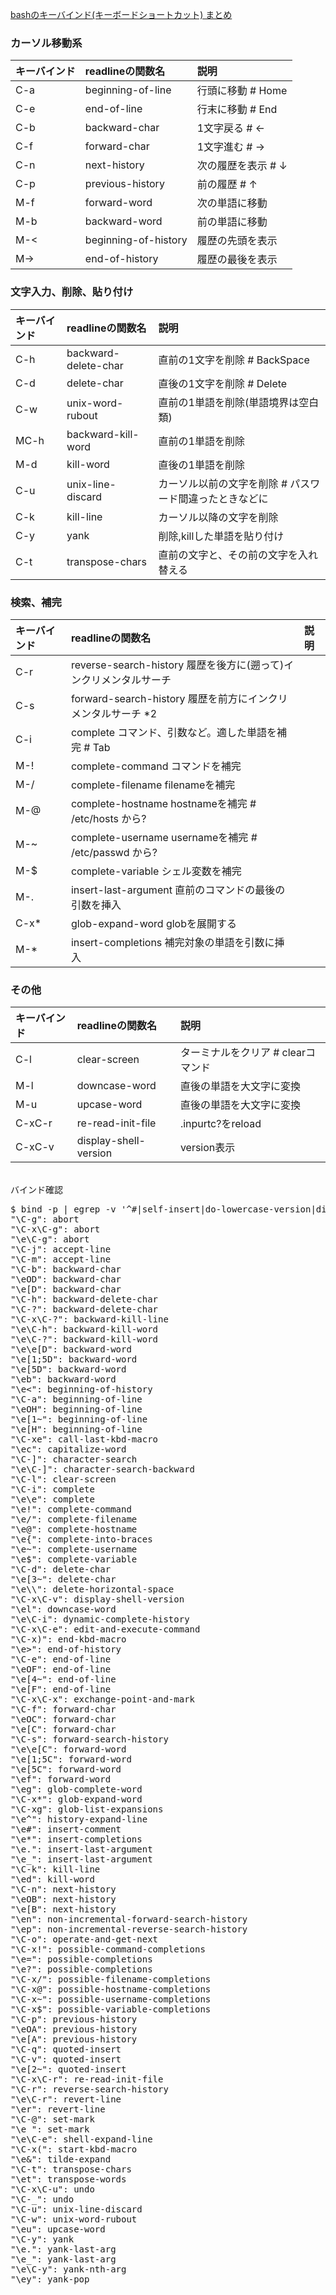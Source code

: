[bashのキーバインド(キーボードショートカット) まとめ](https://hogem.hatenablog.com/entry/20090411/1239451878)<br/>


### カーソル移動系

| キーバインド | readlineの関数名　| 説明 |
| :----------- |:----------------- | :--- |
|C-a    | beginning-of-line    | 行頭に移動 # Home|
|C-e    | end-of-line          | 行末に移動 # End|
|C-b    | backward-char        | 1文字戻る # ←|
|C-f    | forward-char         | 1文字進む # →|
|C-n    | next-history         | 次の履歴を表示 # ↓|
|C-p    | previous-history     | 前の履歴 # ↑|
|M-f    | forward-word         | 次の単語に移動    |
|M-b    | backward-word        | 前の単語に移動|
|M-<    | beginning-of-history | 履歴の先頭を表示|
|M->    | end-of-history       | 履歴の最後を表示|

### 文字入力、削除、貼り付け


| キーバインド | readlineの関数名　| 説明 |
| :----------- |:----------------- | :--- |
|C-h   |  backward-delete-char  |  直前の1文字を削除 # BackSpace|
|C-d   |  delete-char           |  直後の1文字を削除 # Delete|
|C-w   |  unix-word-rubout      |  直前の1単語を削除(単語境界は空白類)|
|MC-h  |  backward-kill-word    |  直前の1単語を削除|
|M-d   |  kill-word             |  直後の1単語を削除|
|C-u   |  unix-line-discard     |  カーソル以前の文字を削除 # パスワード間違ったときなどに|
|C-k   |  kill-line             |  カーソル以降の文字を削除|
|C-y   |  yank                  |  削除,killした単語を貼り付け|
|C-t   |  transpose-chars       |  直前の文字と、その前の文字を入れ替える|


### 検索、補完

| キーバインド | readlineの関数名　| 説明 |
| :----------- |:----------------- | :--- |
C-r   |  reverse-search-history  履歴を後方に(遡って)インクリメンタルサーチ|
C-s   |  forward-search-history  履歴を前方にインクリメンタルサーチ *2|
C-i   |  complete                コマンド、引数など。適した単語を補完 # Tab|
M-!   |  complete-command        コマンドを補完|
M-/   |  complete-filename       filenameを補完|
M-@   |  complete-hostname       hostnameを補完 # /etc/hosts から?|
M-~   |  complete-username       usernameを補完 # /etc/passwd から?|
M-$   |  complete-variable       シェル変数を補完|
M-.   |  insert-last-argument    直前のコマンドの最後の引数を挿入|
C-x*  |  glob-expand-word        globを展開する|
M-*   |  insert-completions      補完対象の単語を引数に挿入|

### その他

| キーバインド | readlineの関数名　| 説明 |
| :----------- |:----------------- | :--- |
C-l    | clear-screen          |  ターミナルをクリア # clearコマンド|
M-l    | downcase-word         |  直後の単語を大文字に変換|
M-u    | upcase-word           |  直後の単語を大文字に変換|
C-xC-r | re-read-init-file     |  .inpurtc?をreload|
C-xC-v | display-shell-version |  version表示|

<br/>
バインド確認<br/>
<pre>
$ bind -p | egrep -v '^#|self-insert|do-lowercase-version|digit-argument'
"\C-g": abort
"\C-x\C-g": abort
"\e\C-g": abort
"\C-j": accept-line
"\C-m": accept-line
"\C-b": backward-char
"\eOD": backward-char
"\e[D": backward-char
"\C-h": backward-delete-char
"\C-?": backward-delete-char
"\C-x\C-?": backward-kill-line
"\e\C-h": backward-kill-word
"\e\C-?": backward-kill-word
"\e\e[D": backward-word
"\e[1;5D": backward-word
"\e[5D": backward-word
"\eb": backward-word
"\e<": beginning-of-history
"\C-a": beginning-of-line
"\eOH": beginning-of-line
"\e[1~": beginning-of-line
"\e[H": beginning-of-line
"\C-xe": call-last-kbd-macro
"\ec": capitalize-word
"\C-]": character-search
"\e\C-]": character-search-backward
"\C-l": clear-screen
"\C-i": complete
"\e\e": complete
"\e!": complete-command
"\e/": complete-filename
"\e@": complete-hostname
"\e{": complete-into-braces
"\e~": complete-username
"\e$": complete-variable
"\C-d": delete-char
"\e[3~": delete-char
"\e\\": delete-horizontal-space
"\C-x\C-v": display-shell-version
"\el": downcase-word
"\e\C-i": dynamic-complete-history
"\C-x\C-e": edit-and-execute-command
"\C-x)": end-kbd-macro
"\e>": end-of-history
"\C-e": end-of-line
"\eOF": end-of-line
"\e[4~": end-of-line
"\e[F": end-of-line
"\C-x\C-x": exchange-point-and-mark
"\C-f": forward-char
"\eOC": forward-char
"\e[C": forward-char
"\C-s": forward-search-history
"\e\e[C": forward-word
"\e[1;5C": forward-word
"\e[5C": forward-word
"\ef": forward-word
"\eg": glob-complete-word
"\C-x*": glob-expand-word
"\C-xg": glob-list-expansions
"\e^": history-expand-line
"\e#": insert-comment
"\e*": insert-completions
"\e.": insert-last-argument
"\e_": insert-last-argument
"\C-k": kill-line
"\ed": kill-word
"\C-n": next-history
"\eOB": next-history
"\e[B": next-history
"\en": non-incremental-forward-search-history
"\ep": non-incremental-reverse-search-history
"\C-o": operate-and-get-next
"\C-x!": possible-command-completions
"\e=": possible-completions
"\e?": possible-completions
"\C-x/": possible-filename-completions
"\C-x@": possible-hostname-completions
"\C-x~": possible-username-completions
"\C-x$": possible-variable-completions
"\C-p": previous-history
"\eOA": previous-history
"\e[A": previous-history
"\C-q": quoted-insert
"\C-v": quoted-insert
"\e[2~": quoted-insert
"\C-x\C-r": re-read-init-file
"\C-r": reverse-search-history
"\e\C-r": revert-line
"\er": revert-line
"\C-@": set-mark
"\e ": set-mark
"\e\C-e": shell-expand-line
"\C-x(": start-kbd-macro
"\e&": tilde-expand
"\C-t": transpose-chars
"\et": transpose-words
"\C-x\C-u": undo
"\C-_": undo
"\C-u": unix-line-discard
"\C-w": unix-word-rubout
"\eu": upcase-word
"\C-y": yank
"\e.": yank-last-arg
"\e_": yank-last-arg
"\e\C-y": yank-nth-arg
"\ey": yank-pop
</pre>
